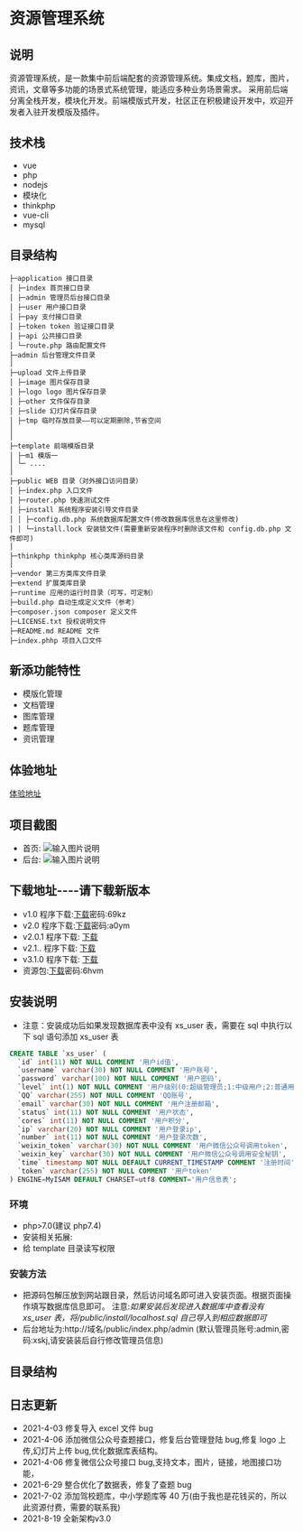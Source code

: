 # 资源管理系统

## 说明

资源管理系统，是一款集中前后端配套的资源管理系统。集成文档，题库，图片，资讯，文章等多功能的场景式系统管理，能适应多种业务场景需求。
采用前后端分离全栈开发，模块化开发。前端模版式开发，社区正在积极建设开发中，欢迎开发者入驻开发模版及插件。

## 技术栈

- vue
- php
- nodejs
- 模块化
- thinkphp
- vue-cli
- mysql

## 目录结构
~~~
├─application 接口目录
│ ├─index 首页接口目录
│ ├─admin 管理员后台接口目录
│ ├─user 用户接口目录
│ ├─pay 支付接口目录
│ ├─token token 验证接口目录
│ ├─api 公共接口目录
│ └─route.php 路由配置文件
├─admin 后台管理文件目录
│
├─upload 文件上传目录
│ ├─image 图片保存目录
│ ├─logo logo 图片保存目录
│ ├─other 文件保存目录
│ ├─slide 幻灯片保存目录
│ ├─tmp 临时存放目录——可以定期删除,节省空间
│
│
├─template 前端模版目录
│ ├─m1 模版一
│ └─ ....
│
├─public WEB 目录（对外接口访问目录）
│ ├─index.php 入口文件
│ ├─router.php 快速测试文件
│ ├─install 系统程序安装引导文件目录
│ │ ├─config.db.php 系统数据库配置文件(修改数据库信息在这里修改)
│ │ └─install.lock 安装锁文件(需要重新安装程序时删除该文件和 config.db.php 文件即可)
│
├─thinkphp thinkphp 核心类库源码目录
│
├─vendor 第三方类库文件目录
├─extend 扩展类库目录
├─runtime 应用的运行时目录（可写，可定制）
├─build.php 自动生成定义文件（参考）
├─composer.json composer 定义文件
├─LICENSE.txt 授权说明文件
├─README.md README 文件
├─index.phhp 项目入口文件
~~~
## 新添功能特性

- 模版化管理
- 文档管理
- 图库管理
- 题库管理
- 资讯管理

## 体验地址

[体验地址](http://zy.xskj.store)

## 项目截图

- 首页:
 ![输入图片说明](https://images.gitee.com/uploads/images/2021/0819/200033_14bfd0cc_7358515.png "屏幕截图.png")
- 后台:
 ![输入图片说明](https://images.gitee.com/uploads/images/2021/0819/195824_326b74b2_7358515.png "屏幕截图.png")

## 下载地址----请下载新版本

- v1.0 程序下载:[下载](https://fusong.lanzous.com/b01c4sc8b)密码:69kz
- v2.0 程序下载:[下载](https://fusong.lanzous.com/b01c9c2gd)密码:a0ym
- v2.0.1 程序下载: [下载](https://fusong.lanzoui.com/iicr5qtgegb)
- v2.1.. 程序下载: [下载](https://fusong.lanzoui.com/iagPTqx8fuh)
- v3.1.0 程序下载: [下载](https://fusong.lanzoui.com/iLbLHsvnibg)
- 资源包:[下载](https://fusong.lanzous.com/b01c4vzkj)密码:6hvm

## 安装说明

- 注意：安装成功后如果发现数据库表中没有
  xs_user 表，需要在 sql 中执行以下 sql 语句添加 xs_user 表

```sql
CREATE TABLE `xs_user` (
  `id` int(11) NOT NULL COMMENT '用户id值',
  `username` varchar(30) NOT NULL COMMENT '用户账号',
  `password` varchar(100) NOT NULL COMMENT '用户密码',
  `level` int(1) NOT NULL COMMENT '用户级别(0:超级管理员;1:中级用户;2:普通用户)',
  `QQ` varchar(255) NOT NULL COMMENT 'QQ账号',
  `email` varchar(30) NOT NULL COMMENT '用户注册邮箱',
  `status` int(11) NOT NULL COMMENT '用户状态',
  `cores` int(11) NOT NULL COMMENT '用户积分',
  `ip` varchar(20) NOT NULL COMMENT '用户登录ip',
  `number` int(11) NOT NULL COMMENT '用户登录次数',
  `weixin_token` varchar(30) NOT NULL COMMENT '用户微信公众号调用token',
  `weixin_key` varchar(30) NOT NULL COMMENT '用户微信公众号调用安全秘钥',
  `time` timestamp NOT NULL DEFAULT CURRENT_TIMESTAMP COMMENT '注册时间',
  `token` varchar(255) NOT NULL COMMENT '用户token'
) ENGINE=MyISAM DEFAULT CHARSET=utf8 COMMENT='用户信息表';
```

### 环境

- php>7.0(建议 php7.4)
- 安装相关拓展:
- 给 template 目录读写权限

### 安装方法

- 把源码包解压放到网站跟目录，然后访问域名即可进入安装页面。根据页面操作填写数据库信息即可。
  注意:_如果安装后发现进入数据库中查看没有 xs_user 表，将/public/install/localhost.sql 自己导入到相应数据即可_
- 后台地址为:http://域名/public/index.php/admin
  (默认管理员账号:admin,密码:xskj,请安装装后自行修改管理员信息)

## 目录结构

## 日志更新

- 2021-4-03 修复导入 excel 文件 bug
- 2021-4-06 添加微信公众号查题接口，修复后台管理登陆 bug,修复 logo 上传,幻灯片上传 bug,优化数据库表结构。
- 2021-4-06 修复微信公众号接口 bug,支持文本，图片，链接，地图接口功能，
- 2021-6-29 整合优化了数据表，修复了查题 bug
- 2021-7-02 添加驾校题库，中小学题库等 40 万(由于我也是花钱买的，所以此资源付费，需要的联系我)
- 2021-8-19 全新架构v3.0
